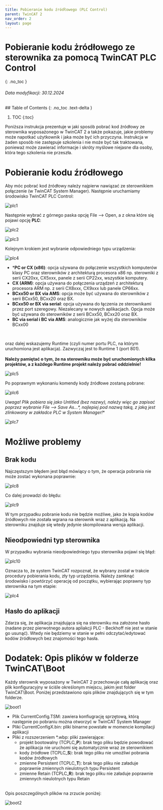 ```yaml
---
title: Pobieranie kodu źródłowego (PLC Control)
parent: TwinCAT 2
nav_order: 2
layout: page
---
```



# Pobieranie kodu żródłowego ze sterownika za pomocą TwinCAT PLC Control
{: .no_toc }
<h6> Data modyfikacji: 30.12.2024 </h6>
## Table of Contents
{: .no_toc .text-delta }

1. TOC
{:toc}

Poniższa instrukcja prezentuje w jaki sposób pobrać kod źródłowy ze sterownika wyposażonego w TwinCAT 2 a także pokazuje, jakie problemy może napotkać użytkownik i jaka może być ich przyczyna.
Instrukcja w żaden sposób nie zastępuje szkolenia i nie może być tak traktowana, ponieważ może zawierać informacje i skróty myślowe niejasne dla osoby, która tego szkolenia nie przeszła.

# Pobieranie kodu źródłowego
Aby móc pobrać kod źródłowy należy najpierw nawiązać ze sterownikiem połączenie (w TwinCAT System Manager). Następnie uruchamiamy środowisko TwinCAT PLC Control:

![plc1](https://ba-pl.github.io/wiki/assets/images/plc1.png "plc1")

Następnie wybrać z górnego paska opcję File --> Open, a z okna które się pojawi opcję **PLC**:

![plc2](https://ba-pl.github.io/wiki/assets/images/plc2.png "plc2")

![plc3](https://ba-pl.github.io/wiki/assets/images/plc3.png "plc3")

Kolejnym krokiem jest wybranie odpowiedniego typu urządzenia:

![plc4](https://ba-pl.github.io/wiki/assets/images/plc4.png "plc4")

- ***PC or CX (x86)**: opcja używana do połączenie wszystkich komputerów klasy PC oraz sterowników z architekturą procesora x86 np. sterowniki z serii CX20xx, CX5xxx, panele z serii CP22xx, wszystkie komputery.
- **CX (ARM)**: opcja używana do połączenia urządzeń z architekturą procesora ARM np. z serii CX8xxx, CX9xxx lub panele CP66xx.
- **BCxx50 or BX via AMS**: opcja może być używana do sterowników z serii BCxx50, BCxx20 oraz BX.
- **BCxx50 or BX via serial**: opcja używana do łączenia ze sterownikami przez port szeregowy. Niezalecany w nowych aplikacjach. Opcja może być używana do sterowników z serii BCxx50, BCxx20 oraz BX.
- **BC via serial i BC via AMS**: analogicznie jak wyżej dla sterowników BCxx00
<br>

oraz dalej wskazujemy Runtime (czyli numer portu PLC, na którym uruchomiona jest aplikacja). Zazwyczaj jest to Runtime 1 (port 801).
<br>
<br>
**Należy pamiętać o tym, że na sterowniku może być uruchomionych kilka projektów, a z każdego Runtime projekt należy pobrać oddzielnie!**

![plc5](https://ba-pl.github.io/wiki/assets/images/plc5.png "plc5")

Po poprawnym wykonaniu komendy kody źródłowe zostaną pobrane:

![plc6](https://ba-pl.github.io/wiki/assets/images/plc6.png "plc6")

**Uwaga! Plik pobiera się jako Untitled (bez nazwy), należy więc go zapisać poprzez wybranie* File --> Save As…*, najlepiej pod nazwą taką, z jaką jest zlinkowany w zakładce PLC w System Manager!**

![plc7](https://ba-pl.github.io/wiki/assets/images/plc7.png "plc7")

# Możliwe problemy 

## Brak kodu
Najczęstszym błędem jest błąd mówiący o tym, że operacja pobrania nie może zostać wykonana poprawnie:

![plc8](https://ba-pl.github.io/wiki/assets/images/plc8.png "plc8")

Co dalej prowadzi do błędu:

![plc9](https://ba-pl.github.io/wiki/assets/images/plc9.png "plc9")

W tym przypadku pobranie kodu nie będzie możliwe, jako że kopia kodów źródłowych nie została wgrana na sterownik wraz z aplikacją. Na sterowniku znajduje się wtedy jedynie skompilowana wersja aplikacji. 

## Nieodpowiedni typ sterownika
W przypadku wybrania nieodpowiedniego typu sterownika pojawi się błąd:

![plc10](https://ba-pl.github.io/wiki/assets/images/plc10.png "plc10")

Oznacza to, że system TwinCAT rozpoznał, że wybrany został w trakcie procedury pobierania kodu, zły typ urządzenia. Należy zamknąć środowisko i powtórzyć operację od początku, wybierając poprawny typ sterownika na tym etapie:

![plc4](https://ba-pl.github.io/wiki/assets/images/plc4.png "plc4")

## Hasło do aplikacji
Zdarza się, że aplikacja znajdująca się na sterowniku ma założone hasło (nadane przez pierwotnego autora apliakcji PLC - Beckhoff nie jest w stanie go usunąć). Wtedy nie będziemy w stanie w pełni odczytać/edytować kodów źródłowych bez znajomości tego hasła. 

# Dodatek: Opis plików w folderze TwinCAT\Boot

Każdy sterownik wyposażony w TwinCAT 2 przechowuje całą aplikację oraz plik konfiguracyjny w ściśle określonym miejscu, jakim jest folder TwinCAT\Boot. Poniżej przedstawiono opis plików znajdujących się w tym folderze.

![boot1](https://ba-pl.github.io/wiki/assets/images/boot1.png "boot1")

- Plik CurrentConfig.TSM: zawiera konfiugrację sprzętową, którą następnie po pobraniu można otworzyć w TwinCAT System Manager
- Pliki CurrentConfigX.bin: pliki binarne powstałe w momencie kompilacji aplikacji
- Pliki z rozszerzeniem \*.wbp: pliki zawierające: 
	- projekt bootowalny (TCPLC_**P**):  brak tego pliku będzie powodować że aplikacja nie uruchomi się automatycznie wraz ze sterownikiem
	- kody źródłowe (TCPLC_**S**): brak tego pliku nie umożliwi pobrania kodów źródłowych
	- zmienne Persistent (TCPLC_**T**): brak tego pliku nie załaduje poprawnie zmiennych nieulotnych typu Persistent 
	- zmienne Retain (TCPLC_**R**): brak tego pliku nie załaduje poprawnie zmiennych nieulotnych typu Retain
<br>
Opis poszczególnych plików na zrzucie poniżej:

![boot2](https://ba-pl.github.io/wiki/assets/images/boot2.png "boot2")